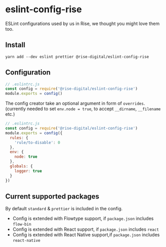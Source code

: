 # eslint-config-rise
ESLint configurations used by us in Rise, we thought you might love them too.

## Install
`yarn add --dev eslint prettier @rise-digital/eslint-config-rise`

## Configuration

```js
// .eslintrc.js
const config = require('@rise-digital/eslint-config-rise')
module.exports = config()
```

The config creator take an optional argument in form of `overrides`.
(currently needed to set `env.node = true`, to accept `__dirname`, `__filename` etc.)

```js
// .eslintrc.js
const config = require('@rise-digital/eslint-config-rise')
module.exports = config({
  rules: {
    'rule/to-disable': 0
  },
  env: {
    node: true
  },
  globals: {
    logger: true
  }
})
```

## Current supported packages

By default `standard` & `prettier` is included in the config.

* Config is extended with Flowtype support, if `package.json` includes `flow-bin`
* Config is extended with React support, if `package.json` includes `react`
* Config is extended with React Native support,if `package.json` includes `react-native`
